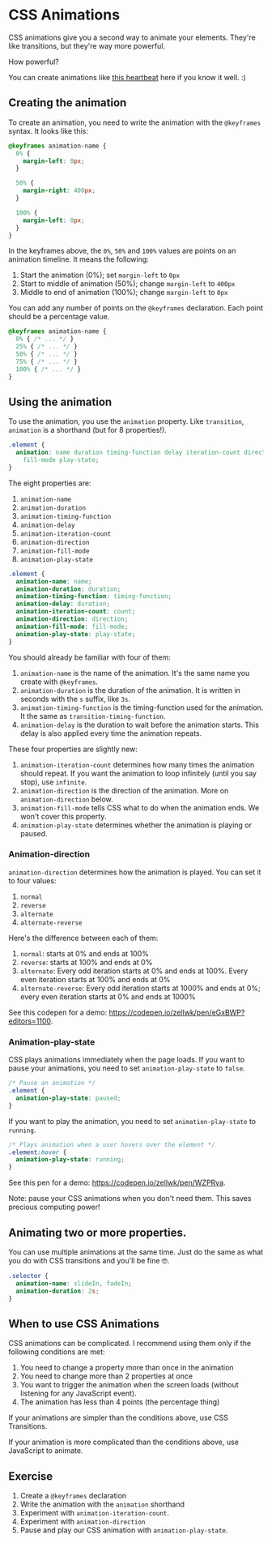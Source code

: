 # CSS Animations

CSS animations give you a second way to animate your elements. They're like transitions, but they're way more powerful.

How powerful?

You can create animations like [this heartbeat](https://codepen.io/zellwk/pen/wrNoXP) here if you know it well. :)

## Creating the animation

To create an animation, you need to write the animation with the `@keyframes` syntax. It looks like this:

```css
@keyframes animation-name {
  0% {
    margin-left: 0px;
  }

  50% {
    margin-right: 400px;
  }

  100% {
    margin-left: 0px;
  }
}
```

In the keyframes above, the `0%`, `50%` and `100%` values are points on an animation timeline. It means the following:

1. Start the animation (0%); set `margin-left` to `0px`
2. Start to middle of animation (50%); change `margin-left` to `400px`
3. Middle to end of animation (100%); change `margin-left` to `0px`

You can add any number of points on the `@keyframes` declaration. Each point should be a percentage value.

```css
@keyframes animation-name {
  0% { /* ... */ }
  25% { /* ... */ }
  50% { /* ... */ }
  75% { /* ... */ }
  100% { /* ... */ }
}
```

## Using the animation

To use the animation, you use the `animation` property. Like `transition`, `animation` is a shorthand (but for 8 properties!).

```css
.element {
  animation: name duration timing-function delay iteration-count direction
    fill-mode play-state;
}
```

The eight properties are:

1. `animation-name`
2. `animation-duration`
3. `animation-timing-function`
4. `animation-delay`
5. `animation-iteration-count`
6. `animation-direction`
7. `animation-fill-mode`
8. `animation-play-state`

```css
.element {
  animation-name: name;
  animation-duration: duration;
  animation-timing-function: timing-function;
  animation-delay: duration;
  animation-iteration-count: count;
  animation-direction: direction;
  animation-fill-mode: fill-mode;
  animation-play-state: play-state;
}
```

You should already be familiar with four of them:

1. `animation-name` is the name of the animation. It's the same name you create with `@keyframes`.
2. `animation-duration` is the duration of the animation. It is written in seconds with the `s` suffix, like `3s`.
3. `animation-timing-function` is the timing-function used for the animation. It the same as `transition-timing-function`.
4. `animation-delay` is the duration to wait before the animation starts. This delay is also applied every time the animation repeats.

These four properties are slightly new:

1. `animation-iteration-count` determines how many times the animation should repeat. If you want the animation to loop infinitely (until you say stop), use `infinite`.
2. `animation-direction` is the direction of the animation. More on `animation-direction` below.
3. `animation-fill-mode` tells CSS what to do when the animation ends. We won't cover this property.
4. `animation-play-state` determines whether the animation is playing or paused.

### Animation-direction

`animation-direction` determines how the animation is played. You can set it to four values:

1. `normal`
2. `reverse`
3. `alternate`
4. `alternate-reverse`

Here's the difference between each of them:

1. `normal`: starts at 0% and ends at 100%
2. `reverse`: starts at 100% and ends at 0%
3. `alternate`: Every odd iteration starts at 0% and ends at 100%. Every even iteration starts at 100% and ends at 0%
4. `alternate-reverse`: Every odd iteration starts at 1000% and ends at 0%; every even iteration starts at 0% and ends at 1000%

See this codepen for a demo: https://codepen.io/zellwk/pen/eGxBWP?editors=1100.

### Animation-play-state

CSS plays animations immediately when the page loads. If you want to pause your animations, you need to set `animation-play-state` to `false`.

```css
/* Pause an animation */
.element {
  animation-play-state: paused;
}
```

If you want to play the animation, you need to set `animation-play-state` to `running`.

```css
/* Plays animation when a user hovers over the element */
.element:hover {
  animation-play-state: running;
}
```

See this pen for a demo: https://codepen.io/zellwk/pen/WZPRva.

Note: pause your CSS animations when you don't need them. This saves precious computing power!

## Animating two or more properties.

You can use multiple animations at the same time. Just do the same as what you do with CSS transitions and you'll be fine 🤓.

```css
.selector {
  animation-name: slideIn, fadeIn;
  animation-duration: 2s;
}
```

## When to use CSS Animations

CSS animations can be complicated. I recommend using them only if the following conditions are met:

1. You need to change a property more than once in the animation
2. You need to change more than 2 properties at once
3. You want to trigger the animation when the screen loads (without listening for any JavaScript event).
4. The animation has less than 4 points (the percentage thing)

If your animations are simpler than the conditions above, use CSS Transitions.

If your animation is more complicated than the conditions above, use JavaScript to animate.

## Exercise

1. Create a `@keyframes` declaration
2. Write the animation with the `animation` shorthand
3. Experiment with `animation-iteration-count`.
4. Experiment with `animation-direction`
5. Pause and play our CSS animation with `animation-play-state`.
